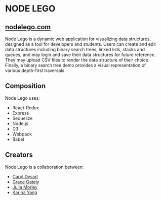 # NODE LEGO

## [nodelego.com](https://nodelego.tech)
Node Lego is a dynamic web application for visualizing data structures, designed as a tool for developers and students. Users can create and edit data structures including binary search trees, linked lists, stacks and queues, and may login and save their data structures for future reference. They may upload CSV files to render the data structure of their choice. Finally, a binary search tree demo provides a visual representation of various depth-first traversals.



## Composition
Node Lego uses:
* React-Redux
* Express
* Sequelize
* Node.js
* D3
* Webpack
* Babel

## Creators
Node Lego is a collaboration between:
* [Carol Dysart](https://github.com/cdysart1)
* [Grace Gately](https://github.com/gracemgately)
* [Julia Morley](https://github.com/juliamorley)
* [Karina Yang](https://github.com/karinakeen)
